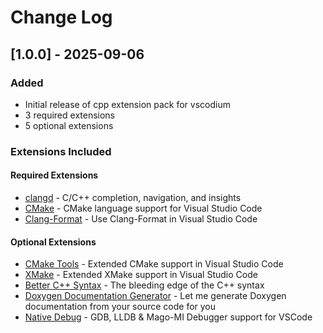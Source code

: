 # Change Log

## [1.0.0] - 2025-09-06

### Added

- Initial release of cpp extension pack for vscodium
- 3 required extensions
- 5 optional extensions

### Extensions Included

#### Required Extensions

- [clangd](https://open-vsx.org/extension/llvm-vs-code-extensions/vscode-clangd) - C/C++ completion, navigation, and insights
- [CMake](https://open-vsx.org/extension/twxs/cmake) - CMake language support for Visual Studio Code
- [Clang-Format](https://open-vsx.org/extension/xaver/clang-format) - Use Clang-Format in Visual Studio Code

#### Optional Extensions

- [CMake Tools](https://open-vsx.org/extension/ms-vscode/cmake-tools) - Extended CMake support in Visual Studio Code
- [XMake](https://open-vsx.org/extension/tboox/xmake-vscode) - Extended XMake support in Visual Studio Code
- [Better C++ Syntax](https://open-vsx.org/extension/jeff-hykin/better-cpp-syntax) - The bleeding edge of the C++ syntax
- [Doxygen Documentation Generator](https://open-vsx.org/extension/cschlosser/doxdocgen) - Let me generate Doxygen documentation from your source code for you
- [Native Debug](https://open-vsx.org/extension/webfreak/debug) - GDB, LLDB &amp; Mago-MI Debugger support for VSCode
